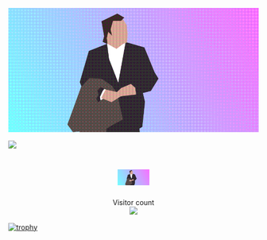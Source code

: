![](https://github.com/Murkyshadow/Murkyshadow/blob/main/who.gif)

<a href=#><img src="github-user-contribution.svg"></a>

<h1 align="center">
<img src="https://github.com/Murkyshadow/Murkyshadow/blob/main/who.gif" height="32"/>
</h1>

<p align="center"> 
  Visitor count<br>
  <img src="https://profile-counter.glitch.me/Murkyshadow/count.svg" />
</p>



[![trophy](https://github-profile-trophy.vercel.app/?username=ryo-ma)](https://github.com/ryo-ma/github-profile-trophy)
